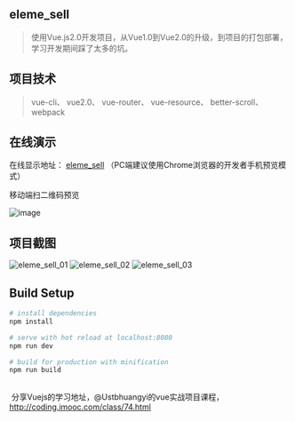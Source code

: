 ## eleme_sell

> 使用Vue.js2.0开发项目，从Vue1.0到Vue2.0的升级，到项目的打包部署，学习开发期间踩了太多的坑。

## 项目技术

> vue-cli、  vue2.0、  vue-router、  vue-resource、 better-scroll、 webpack

## 在线演示

在线显示地址： [eleme_sell](http://vuejs.womenl.cn/#/goods) （PC端建议使用Chrome浏览器的开发者手机预览模式）

移动端扫二维码预览

![image](http://img.hb.aicdn.com/991905952d769efc5be9099f3fe8fb4496599d53227f-0eX9TM_fw658)

## 项目截图

![eleme_sell_01](http://img.hb.aicdn.com/363a22cafb899a7806120bace5af7cde1f70d43a14e19-sEJS2X_fw658)
![eleme_sell_02](http://img.hb.aicdn.com/7f100b979d819868d5b279c3794064fb48f5aab412d39-DVNAjU_fw658)
![eleme_sell_03](http://img.hb.aicdn.com/4616817cc169645a6c72f599b14c67a26f79e9fe16c3a-PjPvn6_fw658)

## Build Setup

``` bash
# install dependencies
npm install

# serve with hot reload at localhost:8080
npm run dev

# build for production with minification
npm run build

```
## 

  分享Vuejs的学习地址，@Ustbhuangyi的vue实战项目课程，http://coding.imooc.com/class/74.html
